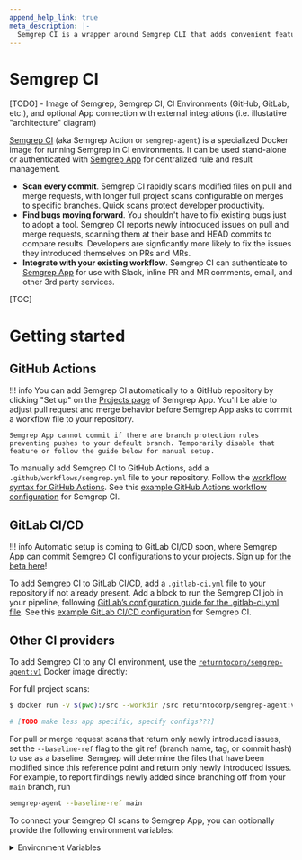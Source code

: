 ```yaml
---
append_help_link: true
meta_description: |-
  Semgrep CI is a wrapper around Semgrep CLI that adds convenient features for use in CI environments, such as in GitHub Actions or GitLab CI/CD. Rapidly scan every commit and get started despite existing bugs with Semgrep CI.
---
```


# Semgrep CI

[TODO] - Image of Semgrep, Semgrep CI, CI Environments (GitHub, GitLab, etc.), and optional App connection with external integrations (i.e. illustative "architecture" diagram)

[Semgrep CI](https://github.com/returntocorp/semgrep-action) (aka Semgrep Action or `semgrep-agent`) is a specialized Docker image for running Semgrep in CI environments. It can be used stand-alone or authenticated with [Semgrep App](https://semgrep.dev/login) for centralized rule and result management.

- **Scan every commit**. Semgrep CI rapidly scans modified files on pull and merge requests, with longer full project scans configurable on merges to specific branches. Quick scans protect developer productivity.
- **Find bugs moving forward**. You shouldn't have to fix existing bugs just to adopt a tool. Semgrep CI reports newly introduced issues on pull and merge requests, scanning them at their base and HEAD commits to compare results. Developers are signficantly more likely to fix the issues they introduced themselves on PRs and MRs.
- **Integrate with your existing workflow**. Semgrep CI can authenticate to [Semgrep App](https://semgrep.dev/login) for use with Slack, inline PR and MR comments, email, and other 3rd party services.

[TOC]

# Getting started
## GitHub Actions

!!! info
    You can add Semgrep CI automatically to a GitHub repository by clicking "Set up" on the [Projects page](https://semgrep.dev/manage/projects) of Semgrep App. You'll be able to adjust pull request and  merge behavior before Semgrep App asks to commit a workflow file to your repository.

    Semgrep App cannot commit if there are branch protection rules preventing pushes to your default branch. Temporarily disable that feature or follow the guide below for manual setup.

To manually add Semgrep CI to GitHub Actions, add a `.github/workflows/semgrep.yml` file to your repository. Follow the [workflow syntax for GitHub Actions](https://docs.github.com/en/actions/reference/workflow-syntax-for-github-actions). See this [example GitHub Actions workflow configuration](sample-ci-configs.md#github-actions) for Semgrep CI.
## GitLab CI/CD

!!! info
    Automatic setup is coming to GitLab CI/CD soon, where Semgrep App can commit Semgrep CI configurations to your projects. [Sign up for the beta here](TODO)!

To add Semgrep CI to GitLab CI/CD, add a `.gitlab-ci.yml` file to your repository if not already present. Add a block to run the Semgrep CI job in your pipeline, following [GitLab’s configuration guide for the .gitlab-ci.yml file](https://docs.gitlab.com/ee/ci/yaml/gitlab_ci_yaml.html). See this [example GitLab CI/CD configuration](sample-ci-configs.md#gitlab-ci) for Semgrep CI.

## Other CI providers

To add Semgrep CI to any CI environment, use the [`returntocorp/semgrep-agent:v1`](https://hub.docker.com/r/returntocorp/semgrep-agent) Docker image directly:

For full project scans:

```sh
$ docker run -v $(pwd):/src --workdir /src returntocorp/semgrep-agent:v1 semgrep-agent --config p/ci --config <other rule or rulesets>

# [TODO make less app specific, specify configs???]
```

For pull or merge request scans that return only newly introduced issues, set the `--baseline-ref` flag to the git ref (branch name, tag, or commit hash) to use as a baseline. Semgrep will determine the files that have been modified since this reference point and return only newly introduced issues. For example, to report findings newly added since branching off from your `main` branch, run

```sh
semgrep-agent --baseline-ref main
```

To connect your Semgrep CI scans to Semgrep App, you can optionally provide the following environment variables:

<details><summary>Environment Variables</summary>
```sh
# Set additional environment variables
SEMGREP_BRANCH=mybranch
SEMGREP_COMMIT=abcd1234  # commit SHA being scanned
SEMGREP_JOB_URL=https://example.com/me/myjob  # URL to CI logs
SEMGREP_REPO_NAME=myorg/myrepository  # project name to show on Semgrep App
SEMGREP_REPO_URL=https://gitwebsite.com/myrepository
SEMGREP_PR_ID=123
SEMGREP_PR_TITLE="Added four new bugs"  # shown in Slack notifications if set
SEMGREP_TIMEOUT=1800  # Maximum Semgrep run time in seconds, or 0 to disable timeouts

# Run semgrep_agent
semgrep-agent --publish-deployment $SEMGREP_DEPLOYMENT_ID --publish-token $SEMGREP_APP_TOKEN
```
</details>
</br>
These instructions have been used on the following providers by the community:

[ TODO ] - Add small svg icons before references to CI/CD systems? Make sure sample configs aren't app-specific

| CI Providers         |                       |  
|:---------- |:---------------------------|
| Bitbucket Pipelines | Codeship |
| Bitrise | GitHub Actions [(sample configuration)](sample-ci-configs.md#github-actions) |
| Buildbot | GitLab CI [(sample configuration)](sample-ci-configs.md#gitlab-ci) |
| Buildkite [(sample configuration)](sample-ci-configs.md#buildkite) | Jenkins |
| CircleCI [(sample configuration)](sample-ci-configs.md#circleci) | TeamCity CI |
| Codefresh | Travis CI |

# Results

[TODO]

## Job output

[TODO]

## Integrations

[TODO]

# Configuration

## Registry rules and rulesets

Semgrep CI lets you scan code with rules and rulesets published through the [Semgrep Registry](https://semgrep.dev/explore). Use them by adding the ruleset’s or rule’s identifier to your CI workflow file. Identifiers look like `p/security-audit` or `r/javascript.lang.security.spawn-git-clone.spawn-git-clone`.

For GitHub Actions, if you’re using Semgrep App to manage your configuration, use the “Add to policy” button next to any registry rule or ruleset to add it to a policy.

If you manually added Semgrep CI to your repository using a `.github/workflows/semgrep.yml` file, use the `config:` key inside `with:` to specify a rule configuration in the job that runs Semgrep CI in your workflow. You may specify multiple configurations, each on its own `config:` line inside `with:`. See this [example GitHub Actions workflow configuration](sample-ci-configs.md#github-actions).

For GitLab CI/CD, in your repository’s `.gitlab-ci.yml` file you can specify rule configurations indented within the variable `INPUT_CONFIG` inside the job that runs Semgrep CI in your pipeline. You may specify multiple configurations, each on its own indented line within `INPUT_CONFIG`. See this [example GitLab CI/CD configuration](sample-ci-configs.md#gitlab-ci).

## Custom rules

Run custom rules by using their identifiers (e.g., `s/susan:named-rule`) in the same manner as done for registry rules and rulesets. 

If no rule configuration is found in a GitHub Action workflow or GitLab CI/CD file, Semgrep CI will look for rules specified by configs in the `.semgrep.yml` file in your repository, or load all rules from the `.semgrep/` directory in your repository. If none of these provide a configuration, Semgrep CI will exit with a failing status code.

## Merge and pull requests

For GitHub Actions, to scan only for issues introduced by a branch at pull request time, trigger the Semgrep workflow on a pull request event by adding the following to the Semgrep workflow file:

```yaml
on: pull_request
```

Refer to GitHub’s documentation for information on using [multiple events with activity types or configuration](https://docs.github.com/en/actions/reference/events-that-trigger-workflows#example-using-multiple-events-with-activity-types-or-configuration).

For GitLab CI/CD, to only scan for issues introduce by a branch at merge request time, add the following to the Semgrep job in your CI/CD pipeline:

```yaml
rules:
  - if: $CI_MERGE_REQUEST_IID
```

!!! info
    The `$CI_MERGE_REQUEST_IID` variable is only available when the GitLab pipeline is a merge request pipeline and the merge request is open.

## Branch scanning

For GitHub Actions, you can run Semgrep CI when code is pushed to any branch by using `on: push`. To run Semgrep CI on all push events to only certain branches (in this example, `main` and `other-branch`), use the following in the Semgrep job:

```yaml
on:
  push:
    branches: ["main", "other-branch"]
```

For GitLab CI/CD, you can run Semgrep CI when code is pushed to any branch by using:

```yaml
rules:
  if: $CI_PIPELINE_SOURCE == "push" && $CI_COMMIT_BRANCH
```

To run Semgrep CI on all push events to only certain branches (in this example, `main` and `other-branch`), use the following in the Semgrep job:

```yaml
rules:
  if: ($CI_COMMIT_BRANCH == "main" || $CI_COMMIT_BRANCH == "other-branch")
```

[TODO: verify the above GitLab configs]

## Audit mode: disable blocking on a specific CI event

If you want to see findings from your whole repository instead of just the files changed by a pull request, you’d normally set up scans on pushes to your main branch. This can prove difficult when you already have existing issues that Semgrep finds on the main branch—you probably don’t want CI to fail all builds on the main branch until every single finding is addressed. For this case, try using audit mode. In audit mode, Semgrep will collect findings data for you to review, but will never fail the build due to findings.

!!! info
    In GitHub Actions, the most common event names are `push` and `pull_request`. To enable audit mode on branch pushes in GitHub Actions, set the option `auditOn: push` in your workflow file.

    <!-- In GitLab, set `allow_failure: true` for the Semgrep CI job in your `.gitlab-ci.yml` file.  TODO: confirm GitLab behavior and vars -->

    For other CI providers, look for the correct event name in CI environment’s log output.

## File ignores

Semgrep CI uses a default ignore list that skips common test, build, and dependency directories, including `tests/`, `node_modules/`, `vendor/`, and more. See the full list of ignored items in [the `.semgrepignore` template file](https://github.com/returntocorp/semgrep-action/blob/v1/src/semgrep_agent/templates/.semgrepignore).

To override the default ignore patterns, create a file named `.semgrepignore` and commit it to the root of your repository. It uses the same syntax as `.gitignore`. For a complete example, see the [.semgrepignore file on Semgrep’s source code](https://github.com/returntocorp/semgrep/blob/develop/.semgrepignore).

!!! warning
    `.semgrepignore` is picked up only by Semgrep CI, and is not honored when running Semgrep CLI manually or by the [GitLab Semgrep SAST Analyzer](https://gitlab.com/gitlab-org/security-products/analyzers/semgrep).

For information on ignoring findings in code, see the [ignoring findings page](ignoring-findings.md).
## Exit behavior

[TODO]

# Semgrep App authentication

To use your Semgrep App account, set `--publish-deployment` and `--publish-token`. These act as your username and password for authentication. You can find the right values for these variables on the [Dashboard > Settings](https://semgrep.dev/manage/settings) page.

## Ignoring specific rules in a ruleset or policy

You can customize the ruleset you're using to ignore some of its rules by [editing the Semgrep App policy](managing-policy.md#editing-a-policy) used for your scans.

## Getting notifications instead of blocking builds

Some rules point out hotspots that require careful review but are not certain to be insecure code. You might want to disable blocking when scanning with such rules, and instead use a [CI integration](integrations.md) to get notifications.

You can set this up by [changing the actions of the Semgrep App policy](managing-policy.md#changing-policy-actions) used for your scans.

<!-- # Technical details

## Packaging

Semgrep CI is published under the name `semgrep-agent`.

- The [`semgrep_agent` Python package](https://github.com/returntocorp/semgrep-action/tree/develop/src/semgrep_agent) uses this name.
- The [`semgrep-agent` Docker image](https://hub.docker.com/r/returntocorp/semgrep-agent) also uses this name.
- The [semgrep-action](https://github.com/marketplace/actions/semgrep-action) GitHub Marketplace listing
  runs the above Docker image.
- The [semgrep-action repository](https://github.com/returntocorp/semgrep-action)
  holds the code for Semgrep CI, the Docker image, and the GitHub Marketplace manifest.

New versions of Semgrep CI and the Docker image above are released by Semgrep maintainers on a regular basis. To run all jobs with the latest releases, use `returntocorp/semgrep-action@v1` in your GitHub Actions workflow, or the `returntocorp/semgrep-agent:v1` Docker image with other providers.

!!! info
    The Python package itself is not published to PyPI,
    or any other package index,
    but you can still use it by cloning the GitHub repository.

## Behavior

Semgrep CI scans the current working directory,
and exits with a return code of 1 if blocking findings were found.

All findings are blocking by default.
A rule can be set to generate non-blocking findings
on the [Dashboard > Policies](https://semgrep.dev/manage/policies) page of Semgrep App.

Semgrep CI uses environment variables
to detect what context it's running in.
When it's running on a GitHub pull request or GitLab merge request,
diff-aware mode is automatically enabled,
with the branch-off point considered the baseline.
When using other providers, you need to set environment variables
that tell Semgrep CI what it should use as the baseline commit.
Many of our [sample CI configs for various providers](sample-ci-configs.md)
set these environment variables.


In diff-aware scans,
Semgrep CI determines which findings are new
by [finding all modified files](https://github.com/returntocorp/semgrep-action/blob/develop/src/semgrep_agent/targets.py),
and running two scans on them behind the scenes.
First, it scans the current commit.
Then, it checks out the baseline commit
and scans the files that have findings currently.
Any findings that already existed in the baseline version are ignored.
Two [findings are considered identical](https://github.com/returntocorp/semgrep-action/blob/develop/src/semgrep_agent/findings.py)
if the have the same rule ID, file path, matched source code, and count within the file.
The matched source code content is compared with whitespace trimmed,
so that re-indenting code doesn't create new findings.
This means that you will get notified about new findings when
a rule's ID changes, when a file is renamed, and when the code matched by a finding changes. -->

# Usage outside CI

While Semgrep CI is designed
for integrating with various CI providers,
it's versatile enough to be used locally
to scan a repository with awareness of its git history.

To locally scan issues in your current branch
that are not found on the `main` branch,
run the following command:

```sh
docker run -v $(pwd):/src --workdir /src returntocorp/semgrep-agent:v1 semgrep-agent --config p/ci --baseline-ref main
```

Another use case is when you want to scan only commits
from the past weeks for new issues they introduced.
This can be done by using a git command
that gets the tip of the current branch two weeks earlier:

```sh
docker run -v $(pwd):/src --workdir /src returntocorp/semgrep-agent:v1 semgrep-agent --config p/ci --baseline-ref $(git rev-parse '@{2.weeks.ago}')
```

To compare two commits
and find the issues added between them,
checkout the more recent commit of the two
before running Semgrep CI:

```sh
git checkout $RECENT_SHA
docker run -v $(pwd):/src --workdir /src returntocorp/semgrep-agent:v1 semgrep-agent --config p/ci --baseline-ref $OLDER_SHA
```

!!! info
    The above commands all require `docker`
    to be installed on your machine.
    They also use Docker volumes
    to make your working directory accessible to the container.
    `--config p/ci` is the Semgrep rule configuration,
    which can be changed to any value
    that `semgrep` itself understands.
